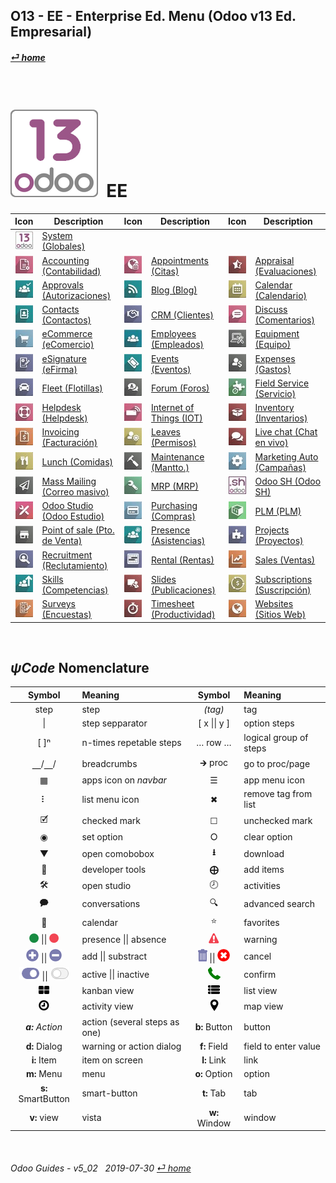 ## O13 - EE - Enterprise Ed. Menu (Odoo v13 Ed. Empresarial)
#### [_&#x23CE; home_](/README.md)  
  
<br>

# ![o13](/doc/img/odoo13.png) &nbsp;EE
| Icon | Description | Icon | Description | Icon | Description |
| :---: | --- | :---: | --- | :---: | --- |
| ![o13](/doc/img/odoo13.jpg)               | [System (Globales)](/o13/ee/o13/o13-ee-o13-system_wide_guides.md)                     | | | |
| ![acc](/doc/img/account_accountant.jpg)   | [Accounting (Contabilidad)](/o13/ee/acc/o13-ee-acc-accounting_guides.md)              | ![apt](/doc/img/appointments.jpg)         | [Appointments (Citas)](/o13/ee/apt/o13-ee-apt-appointments_guides.md)                 | ![apr](/doc/img/hr_appraisal.jpg)         | [Appraisal (Evaluaciones)](/o13/ee/apr/o13-ee-apr-appraisal_guides.md)                |
| ![apv](/doc/img/approval.jpg)             | [Approvals (Autorizaciones)](/o13/ee/apv/o13-ee-apv-approvals_guides.md)              | ![blg](/doc/img/website_blog.jpg)         | [Blog (Blog)](/o13/ee/blg/o13-ee-blg-blog_guides.md)                                  | ![cal](/doc/img/calendar.jpg)             | [Calendar (Calendario)](/o13/ee/cal/o13-ee-cal-calendar_guides.md)                    |
| ![ctc](/doc/img/contacts.jpg)             | [Contacts (Contactos)](/o13/ee/ctc/o13-ee-ctc-contacts_guides.md)                     | ![crm](/doc/img/crm.jpg)                  | [CRM (Clientes)](/o13/ee/crm/o13-ee-crm-crm_guides.md)                                | ![dsc](/doc/img/discuss.jpg)              | [Discuss (Comentarios)](/o13/ee/dsc/o13-ee-dsc-discuss_guides.md)                     |
| ![eco](/doc/img/website_sale.jpg)         | [eCommerce (eComercio)](/o13/ee/eco/o13-ee-eco-ecommerce_guides.md)                   | ![emp](/doc/img/hr_employees.jpg)         | [Employees (Empleados)](/o13/ee/emp/o13-ee-emp-employees_guides.md)                   | ![equ](/doc/img/equipment.jpg)            | [Equipment (Equipo)](/o13/ee/equ/o13-ee-equ-equipment_guides.md)                      |
| ![esg](/doc/img/website_sign.jpg)         | [eSignature (eFirma)](/o13/ee/esg/o13-ee-esg-esignature_guides.md)                    | ![eve](/doc/img/event.jpg)                | [Events (Eventos)](/o13/ee/eve/o13-ee-eve-events_guides.md)                           | ![exp](/doc/img/hr_expense.jpg)           | [Expenses (Gastos)](/o13/ee/exp/o13-ee-exp-expenses_guides.md)                        |
| ![flt](/doc/img/fleet.jpg)                | [Fleet (Flotillas)](/o13/ee/flt/o13-ee-flt-fleet_guides.md)                           | ![for](/doc/img/website_forum.jpg)        | [Forum (Foros)](/o13/ee/for/o13-ee-for-forum_guides.md)                               | ![fsv](/doc/img/field_service.jpg)        | [Field Service (Servicio)](/o13/ee/fsv/o13-ee-fsv-field_service_guides.md)            |
| ![hdk](/doc/img/helpdesk.jpg)             | [Helpdesk (Helpdesk)](/o13/ee/hdk/o13-ee-hdk-helpdesk_guides.md)                      | ![iot](/doc/img/iot.jpg)                  | [Internet of Things (IOT)](/o13/ee/iot/o13-ee-iot-internet_of_things_guides.md)       | ![inv](/doc/img/stock.jpg)                | [Inventory (Inventarios)](/o13/ee/inv/o13-ee-inv-inventory_guides.md)                 |
| ![ivc](/doc/img/account_invoicing.jpg)    | [Invoicing (Facturación)](/o13/ee/ivc/o13-ee-ivc-invoicing_guides.md)                 | ![lvs](/doc/img/leaves.jpg)               | [Leaves (Permisos)](/o13/ee/lvs/o13-ee-lvs-leaves_guides.md)                          | ![lvc](/doc/img/im_livechat.jpg)          | [Live chat (Chat en vivo)](/o13/ee/lch/o13-ee-lch-live_chat_guides.md)                |
| ![lun](/doc/img/lunch.jpg)                | [Lunch (Comidas)](/o13/ee/lun/o13-ee-lun-lunch_guides.md)                             | ![mnt](/doc/img/maintenance.jpg)          | [Maintenance (Mantto.)](/o13/ee/mnt/o13-ee-mnt-maintenance_guides.md)                  | ![mka](/doc/img/marketing_automation.jpg) | [Marketing Auto (Campañas)](/o13/ee/mka/o13-ee-mka-marketing_automation_guides.md)    |
| ![msm](/doc/img/mass_mailing.jpg)         | [Mass Mailing (Correo masivo)](/o13/ee/msm/o13-ee-msm-mass_marketing_guides.md)       | ![mrp](/doc/img/mrp.jpg)                  | [MRP (MRP)](/o13/ee/mrp/o13-ee-mrp-mrp_guides.md)                                     | ![osh](/doc/img/odoosh.jpg)               | [Odoo SH (Odoo SH)](/o13/ee/osh/o13-ee-osh-odoo_sh_guides.md)                         |
| ![stu](/doc/img/web_studio.jpg)           | [Odoo Studio (Odoo Estudio)](/o13/ee/stu/o13-ee-stu-studio_guides.md)                 | ![pch](/doc/img/purchase.jpg)             | [Purchasing (Compras)](/o13/ee/pch/o13-ee-pch-purchasing_guides.md)                   | ![plm](/doc/img/plm.jpg)                  | [PLM (PLM)](/o13/ee/plm/o13-ee-plm-plm_guides.md)                                     |
| ![pos](/doc/img/point_of_sale.jpg)        | [Point of sale (Pto. de Venta)](/o13/ee/pos/o13-ee-pos-point_of_sale_guides.md)       | ![psc](/doc/img/hr_presence.jpg)          | [Presence (Asistencias)](/o13/ee/psc/o13-ee-psc-presence_guides.md)                   | ![prj](/doc/img/project.jpg)              | [Projects (Proyectos)](/o13/ee/prj/o13-ee-prj-projects_guides.md)                     |
| ![rcr](/doc/img/hr_recruitment.jpg)       | [Recruitment (Reclutamiento)](/o13/ee/rcr/o13-ee-rcr-recruitment_guides.md)           | ![rnt](/doc/img/rental.jpg)               | [Rental (Rentas)](/o13/ee/rnt/o13-ee-rnt-rental_guides.md)                            | ![sls](/doc/img/sale.jpg)                 | [Sales (Ventas)](/o13/ee/sls/o13-ee-sls-sales_guides.md)                              |
| ![skm](/doc/img/hr_skills.jpg)            | [Skills (Competencias)](/o13/ee/skm/o13-ee-skm-skills_guides.md)                      | ![sli](/doc/img/website_slides.jpg)       | [Slides (Publicaciones)](/o13/ee/sli/o13-ee-sli-slides_guides.md)                     | ![sub](/doc/img/sale_subscription.jpg)    | [Subscriptions (Suscripción)](/o13/ee/sub/o13-ee-sub-subscriptions_guides.md)         |
| ![svy](/doc/img/survey.jpg)               | [Surveys (Encuestas)](/o13/ee/svy/o13-ee-svy-survey_guides.md)                        | ![tsh](/doc/img/hr_timesheet.jpg)         | [Timesheet (Productividad)](/o13/ee/tsh/o13-ee-tsh-timesheet_guides.md)               | ![web](/doc/img/website.jpg)              | [Websites (Sitios Web)](/o13/ee/web/o13-ee-web-websites_builder_guides.md)            |

<br>

## _&#x03C8;Code_ Nomenclature

| Symbol | Meaning | Symbol | Meaning | 
| :---: | :--- | :---: | :--- |
| step | step | _(tag)_ | tag |
| \| | step sepparator | \[ x \|\| y \] | option steps |
| \[ \]&#x207F; | n-times repetable steps | &#x2026; row &#x2026; | logical group of steps |
| &#x23BD;/&#x23BD;/ | breadcrumbs | &#x1F872; proc | go to proc/page |
| &#x25A6; | apps icon on _navbar_ | &#x2630; | app menu icon |
| &#x2807; | list menu icon | &#x2716; | remove tag from list |
| &#x1F5F9; | checked mark | &#x2610; | unchecked mark |
| &#x25C9; | set option | &#x2B58; | clear option |
| &#x25BC; | open comobobox | **&#x2B73;** | download |
| &#x1F41E; | developer tools | **&#x2A01;** | add items |
| &#x1F6E0; | open studio | &#x1F557; | activities |
| &#x1F5ED; | conversations | &#x1F50D; | advanced search |
| &#x1F4C5; | calendar | &#x2B50; | favorites |
| ![presence_yes](/doc/img/presence_yes.png) \|\| ![presence_no](/doc/img/presence_no.png) | presence \|\| absence | ![warning](/doc/img/warning.png) | warning |
| ![add](/doc/img/button_add.png) \|\| ![sub](/doc/img/button_sub.png) | add \|\| substract | ![trashcan](/doc/img/trashcan.png) \|\| ![cancel](/doc/img/cancel.png) | cancel |
| ![active](/doc/img/active.png) \|\| ![inactive](/doc/img/inactive.png) | active \|\| inactive | ![phone_receiver](/doc/img/phone_receiver.png) | confirm |
| ![view_kanban](/doc/img/view_kanban.png) | kanban view | ![view_list](/doc/img/view_list.png) | list view |
| ![view_activity](/doc/img/view_activity.png) | activity view | ![view_map](/doc/img/view_map.png) | map view |
| _**a:** Action_ | action (several steps as one) | **b:** Button | button |
| **d:** Dialog | warning or action dialog | **f:** Field | field to enter value |
| **i:** Item | item on screen | **l:** Link | link |
| **m:** Menu | menu | **o:** Option | option | 
| **s:** SmartButton | smart-button | **t:** Tab | tab | v:View |
| **v:** view | vista | **w:** Window | window |

<br>  
  
###### Odoo Guides - v5_02 &nbsp; 2019-07-30  [_&#x23CE; home_](/README.md)  
